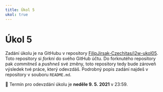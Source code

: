 ```yaml
---
title: Úkol 5
ukol: true
---
```

# Úkol 5

Zadání úkolu je na GitHubu v repository [FilipJirsak-Czechitas/j2w-ukol05](https://github.com/FilipJirsak-Czechitas/j2w-ukol05). Toto repository si _forkni_ do svého GitHub účtu. Do forknutého repository
pak _commitneš_ a _pushneš_ své změny, toto repository tedy bude zároveň výsledek tvé práce, který odevzdáš. Podrobný popis zadání najdeš v repository v souboru `README.md`.

📆 Termín pro odevzdání úkolu je **neděle 9. 5. 2021** v 23:59.
